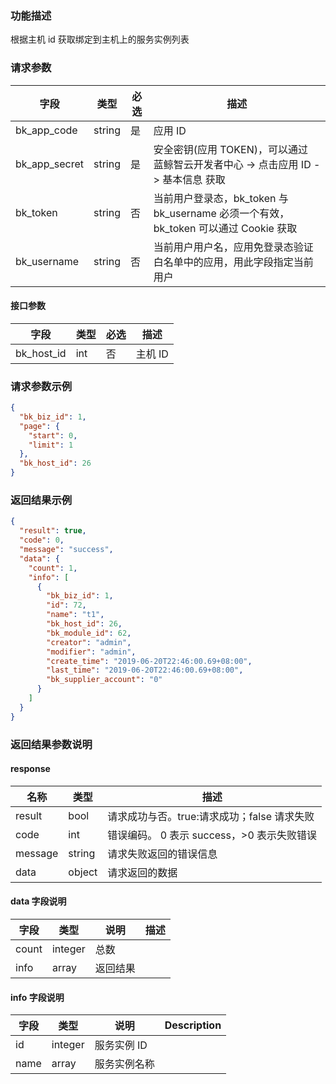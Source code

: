 ### 功能描述

根据主机 id 获取绑定到主机上的服务实例列表

### 请求参数

| 字段 | 类型 | 必选 |  描述 |
|-----------|------------|--------|------------|
| bk_app_code   | string | 是 | 应用 ID     |
| bk_app_secret | string | 是 | 安全密钥(应用 TOKEN)，可以通过 蓝鲸智云开发者中心 -&gt; 点击应用 ID -&gt; 基本信息 获取 |
| bk_token      | string | 否 | 当前用户登录态，bk_token 与 bk_username 必须一个有效，bk_token 可以通过 Cookie 获取 |
| bk_username   | string | 否 | 当前用户用户名，应用免登录态验证白名单中的应用，用此字段指定当前用户 |

#### 接口参数

| 字段                 |  类型      | 必选	   |  描述                 |
|----------------------|------------|--------|-----------------------|
| bk_host_id            | int  | 否   | 主机 ID | 获取绑定到主机上的服务实例信息|


### 请求参数示例

```json
{
  "bk_biz_id": 1,
  "page": {
    "start": 0,
    "limit": 1
  },
  "bk_host_id": 26
}
```

### 返回结果示例

```json
{
  "result": true,
  "code": 0,
  "message": "success",
  "data": {
    "count": 1,
    "info": [
      {
        "bk_biz_id": 1,
        "id": 72,
        "name": "t1",
        "bk_host_id": 26,
        "bk_module_id": 62,
        "creator": "admin",
        "modifier": "admin",
        "create_time": "2019-06-20T22:46:00.69+08:00",
        "last_time": "2019-06-20T22:46:00.69+08:00",
        "bk_supplier_account": "0"
      }
    ]
  }
}
```

### 返回结果参数说明

#### response

| 名称  | 类型  | 描述 |
|---|---|---|
| result | bool | 请求成功与否。true:请求成功；false 请求失败 |
| code | int | 错误编码。 0 表示 success，>0 表示失败错误 |
| message | string | 请求失败返回的错误信息 |
| data | object | 请求返回的数据 |

#### data 字段说明

| 字段|类型|说明|描述|
|---|---|---|---|
|count|integer|总数||
|info|array|返回结果||

#### info 字段说明

| 字段|类型|说明|Description|
|---|---|---|---|
|id|integer|服务实例 ID||
|name|array|服务实例名称||
